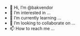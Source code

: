 - 👋 Hi, I’m @bakvendor
- 👀 I’m interested in ...
- 🌱 I’m currently learning ...
- 💞️ I’m looking to collaborate on ...
- 📫 How to reach me ...

<!---
bakvendor/bakvendor is a ✨ special ✨ repository because its `README.md` (this file) appears on your GitHub profile.
You can click the Preview link to take a look at your changes.
--->
